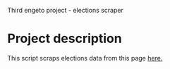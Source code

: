 Third engeto project - elections scraper
# Project description
This script scraps elections data from this page [here.](https://volby.cz/pls/ps2017nss/ps32?xjazyk=CZ&xkraj=12&xnumnuts=7103) 



